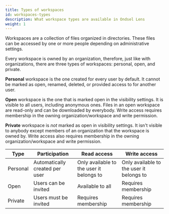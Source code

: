 ```yaml
---
title: Types of workspaces
id: workspaces-types
description: What workspace types are available in Ondsel Lens
weight: 1
---
```


Workspaces are a collection of files organized in directories. These files can be accessed by one or more people depending on administrative settings.

Every workspace is owned by an organization, therefore, just like with organizations, there are three types of workspaces: personal, open, and private.

**Personal** workspace is the one created for every user by default. It cannot be marked as open, renamed, deleted, or provided access to for another user.

**Open** workspace is the one that is marked open in the visibility settings. It is visible to all users, including anonymous ones. Files in an open workspace are read-only and can be downloaded by everybody. Write access requires membership in the owning organization/workspace and write permission.

**Private** workspace is _not_ marked as open in visibility settings. It isn't visible to anybody except members of an organization that the workspace is owned by. Write access also requires membership in the owning organization/workspace and write permission.

| Type | Participation | Read access | Write access |
|------|---------------|-------------|--------------|
| Personal | Automatically created per user | Only available to the user it belongs to | Only available to the user it belongs to |
| Open     | Users can be invited | Available to all | Requires membership |
| Private  | Users must be invited | Requires membership | Requires membership |